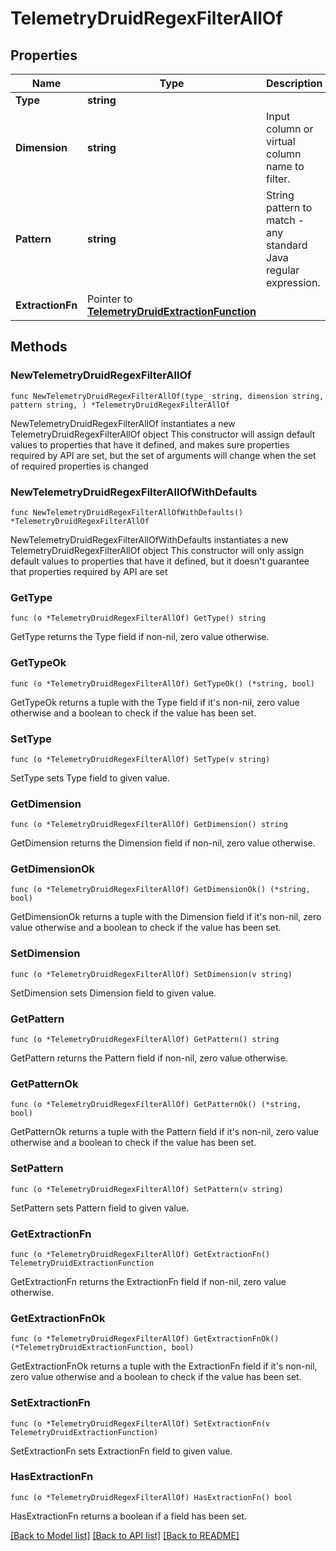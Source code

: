 # TelemetryDruidRegexFilterAllOf

## Properties

Name | Type | Description | Notes
------------ | ------------- | ------------- | -------------
**Type** | **string** |  | 
**Dimension** | **string** | Input column or virtual column name to filter. | 
**Pattern** | **string** | String pattern to match - any standard Java regular expression. | 
**ExtractionFn** | Pointer to [**TelemetryDruidExtractionFunction**](TelemetryDruidExtractionFunction.md) |  | [optional] 

## Methods

### NewTelemetryDruidRegexFilterAllOf

`func NewTelemetryDruidRegexFilterAllOf(type_ string, dimension string, pattern string, ) *TelemetryDruidRegexFilterAllOf`

NewTelemetryDruidRegexFilterAllOf instantiates a new TelemetryDruidRegexFilterAllOf object
This constructor will assign default values to properties that have it defined,
and makes sure properties required by API are set, but the set of arguments
will change when the set of required properties is changed

### NewTelemetryDruidRegexFilterAllOfWithDefaults

`func NewTelemetryDruidRegexFilterAllOfWithDefaults() *TelemetryDruidRegexFilterAllOf`

NewTelemetryDruidRegexFilterAllOfWithDefaults instantiates a new TelemetryDruidRegexFilterAllOf object
This constructor will only assign default values to properties that have it defined,
but it doesn't guarantee that properties required by API are set

### GetType

`func (o *TelemetryDruidRegexFilterAllOf) GetType() string`

GetType returns the Type field if non-nil, zero value otherwise.

### GetTypeOk

`func (o *TelemetryDruidRegexFilterAllOf) GetTypeOk() (*string, bool)`

GetTypeOk returns a tuple with the Type field if it's non-nil, zero value otherwise
and a boolean to check if the value has been set.

### SetType

`func (o *TelemetryDruidRegexFilterAllOf) SetType(v string)`

SetType sets Type field to given value.


### GetDimension

`func (o *TelemetryDruidRegexFilterAllOf) GetDimension() string`

GetDimension returns the Dimension field if non-nil, zero value otherwise.

### GetDimensionOk

`func (o *TelemetryDruidRegexFilterAllOf) GetDimensionOk() (*string, bool)`

GetDimensionOk returns a tuple with the Dimension field if it's non-nil, zero value otherwise
and a boolean to check if the value has been set.

### SetDimension

`func (o *TelemetryDruidRegexFilterAllOf) SetDimension(v string)`

SetDimension sets Dimension field to given value.


### GetPattern

`func (o *TelemetryDruidRegexFilterAllOf) GetPattern() string`

GetPattern returns the Pattern field if non-nil, zero value otherwise.

### GetPatternOk

`func (o *TelemetryDruidRegexFilterAllOf) GetPatternOk() (*string, bool)`

GetPatternOk returns a tuple with the Pattern field if it's non-nil, zero value otherwise
and a boolean to check if the value has been set.

### SetPattern

`func (o *TelemetryDruidRegexFilterAllOf) SetPattern(v string)`

SetPattern sets Pattern field to given value.


### GetExtractionFn

`func (o *TelemetryDruidRegexFilterAllOf) GetExtractionFn() TelemetryDruidExtractionFunction`

GetExtractionFn returns the ExtractionFn field if non-nil, zero value otherwise.

### GetExtractionFnOk

`func (o *TelemetryDruidRegexFilterAllOf) GetExtractionFnOk() (*TelemetryDruidExtractionFunction, bool)`

GetExtractionFnOk returns a tuple with the ExtractionFn field if it's non-nil, zero value otherwise
and a boolean to check if the value has been set.

### SetExtractionFn

`func (o *TelemetryDruidRegexFilterAllOf) SetExtractionFn(v TelemetryDruidExtractionFunction)`

SetExtractionFn sets ExtractionFn field to given value.

### HasExtractionFn

`func (o *TelemetryDruidRegexFilterAllOf) HasExtractionFn() bool`

HasExtractionFn returns a boolean if a field has been set.


[[Back to Model list]](../README.md#documentation-for-models) [[Back to API list]](../README.md#documentation-for-api-endpoints) [[Back to README]](../README.md)


